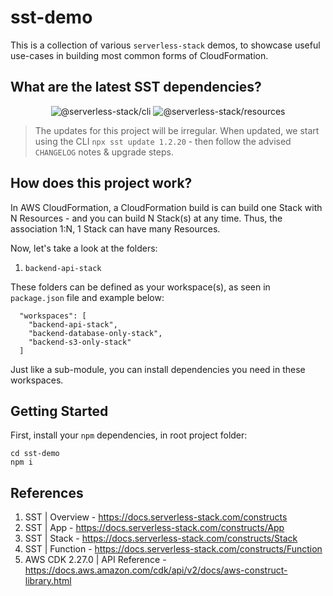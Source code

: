 # sst-demo

This is a collection of various `serverless-stack` demos, to showcase useful use-cases in building most common forms of CloudFormation.

## What are the latest SST dependencies?

<p align="center">
  <img alt="@serverless-stack/cli" src="https://img.shields.io/npm/v/@serverless-stack/cli?label=%40serverless-stack%2Fcli&style=flat-square" />
  <img alt="@serverless-stack/resources" src="https://img.shields.io/npm/v/@serverless-stack/resources?label=%40serverless-stack%2Fresources&style=flat-square" />
</p>

> The updates for this project will be irregular. When updated, we start using the CLI `npx sst update 1.2.20` - then follow the advised `CHANGELOG` notes & upgrade steps.

## How does this project work?

In AWS CloudFormation, a CloudFormation build is can build one Stack with N Resources - and you can build N Stack(s) at any time. Thus, the association 1:N, 1 Stack can have many Resources.

Now, let's take a look at the folders:

1. `backend-api-stack`

These folders can be defined as your workspace(s), as seen in `package.json` file and example below:

```
  "workspaces": [
    "backend-api-stack",
    "backend-database-only-stack",
    "backend-s3-only-stack"
  ]
```

Just like a sub-module, you can install dependencies you need in these workspaces.

## Getting Started

First, install your `npm` dependencies, in root project folder:

```
cd sst-demo
npm i
```

## References

1. SST | Overview - https://docs.serverless-stack.com/constructs
2. SST | App - https://docs.serverless-stack.com/constructs/App
3. SST | Stack - https://docs.serverless-stack.com/constructs/Stack
4. SST | Function - https://docs.serverless-stack.com/constructs/Function
5. AWS CDK 2.27.0 | API Reference - https://docs.aws.amazon.com/cdk/api/v2/docs/aws-construct-library.html
